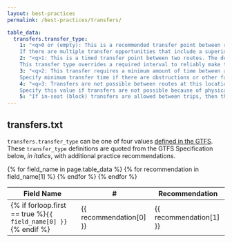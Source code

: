 ```yaml
---
layout: best-practices
permalink: /best-practices/transfers/

table_data:
  transfers.transfer_type:
    1: "<q>0 or (empty): This is a recommended transfer point between routes.</q>
    If there are multiple transfer opportunities that include a superior option (i.e. a transit center with additional amenities or a station with adjacent or connected boarding facilities/platforms), specify a recommended transfer point.<!-- (50) -->"
    2: "<q>1: This is a timed transfer point between two routes. The departing vehicle is expected to wait for the arriving one,   with sufficient time for a passenger to transfer between routes.</q>
    This transfer type overrides a required interval to reliably make transfers.  As an example, Google Maps assumes that passengers need 3 minutes to safely make a transfer. Other applications may assume other defaults. <!-- (51) -->"
    3: "<q>2: This transfer requires a minimum amount of time between arrival and departure to ensure a connection. The time required to transfer is specified by <code>min_transfer_time</code>.</q>
    Specify minimum transfer time if there are obstructions or other factors which increase the time to travel between stops. <!-- (52) -->"
    4: "<q>3: Transfers are not possible between routes at this location.</q>
    Specify this value if transfers are not possible because of physical barriers, or if they are made unsafe or complicated by difficult road crossings or gaps in the pedestrian network. <!-- (53) -->"
    5: "If in-seat (block) transfers are allowed between trips, then the last stop of the arriving trip must be the same as the first stop of the departing trip. <!-- (55) -->"
---
```


## transfers.txt

`transfers.transfer_type` can be one of four values [defined in the GTFS](https://developers.google.com/transit/gtfs/reference/transfers-file). These `transfer_type` definitions are quoted from the GTFS Specification below, _in italics_, with additional practice recommendations. <!-- (49) -->

<table class="recommendation">
  <thead>
    <tr>
      <th>Field Name</th>
      <th>#</th>
      <th>Recommendation</th>
    </tr>
  </thead>
  <tbody>
    {% for field_name in page.table_data %}
      {% for recommendation in field_name[1] %}
        <tr id="transfers_{{ recommendation[0] }}" class="anchor-row">
          <td>{% if forloop.first == true %}<code>{{ field_name[0] }}</code>{% endif %}</td>
          <td>{{ recommendation[0] }}</td>
          <td>{{ recommendation[1] }}</td>
        </tr>
      {% endfor %}
    {% endfor %}
  </tbody>
</table>
